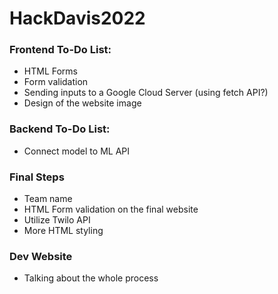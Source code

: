 # HackDavis2022

### Frontend To-Do List:
- HTML Forms
- Form validation
- Sending inputs to a Google Cloud Server (using fetch API?)
- Design of the website image

### Backend To-Do List:
- Connect model to ML API

### Final Steps
- Team name
- HTML Form validation on the final website
- Utilize Twilo API
- More HTML styling

###  Dev Website 
- Talking about the whole process
